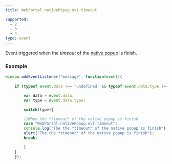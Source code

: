 ```yaml
---
title: WebPortal.nativePopup.evt.timeout

supported:
  - 2
  - 3
  - 4
type: event
---
```


Event triggered when the *timeout* of the [native popup](#api-WebPortal-nativePopup-open) is finish.

### Example

```javascript
window.addEventListener("message", function(event){
	
	if (typeof event.data !== 'undefined' && typeof event.data.type !== 'undefined' ){

	    var data = event.data;
	    var type = event.data.type;

	    switch(type){

	    //When the *timeout* of the native popup is finish
	    case "WebPortal.nativePopup.evt.timeout":
		console.log("The the *timeout* of the native popup is finish");
		alert("The the *timeout* of the native popup is finish");
		break;

	    }
	}
    });
```